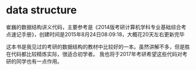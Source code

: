 # data structure

崔巍的数据结构讲义代码，主要参考是《2014版考研计算机学科专业基础综合考点速记手册》，创建时间是2015年8月24日08:09:18，大概花20天左右更新完毕

这本书是我见过的考研的数据结构的教材中比较好的一本。虽然讲解不多，但是胜在代码都比较精炼实际，很适合初学者。
我也将于2017年考研希望这些代码对考研的同学也有一点作用。
